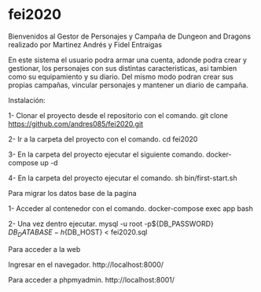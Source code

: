 # fei2020

Bienvenidos al Gestor de Personajes y Campaña de Dungeon and Dragons realizado por Martinez Andrés y Fidel Entraigas

En este sistema el usuario podra armar una cuenta, adonde podra crear y gestionar, los personajes con sus distintas caracteristicas, asi tambien como su equipamiento y su diario. Del mismo modo podran crear sus propias campañas, vincular personajes y mantener un diario de campaña.

Instalación:

1- Clonar el proyecto desde el repositorio con el comando.
git clone https://github.com/andres085/fei2020.git

2- Ir a la carpeta del proyecto con el comando.
cd fei2020

3- En la carpeta del proyecto ejecutar el siguiente comando.
docker-compose up -d

4- En la carpeta del proyecto ejecutar el comando. sh bin/first-start.sh


Para migrar los datos base de la pagina

1- Acceder al contenedor con el comando. docker-compose exec app bash

2- Una vez dentro ejecutar. mysql -u root -p${DB_PASSWORD} ${DB_DATABASE} -h${DB_HOST} < fei2020.sql


Para acceder a la web

Ingresar en el navegador. http://localhost:8000/

Para acceder a phpmyadmin. http://localhost:8001/
